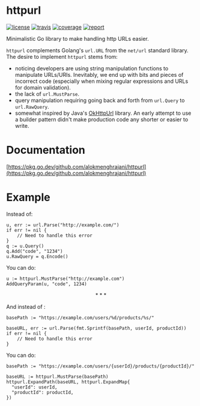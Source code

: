 # httpurl
[![license](http://img.shields.io/badge/license-apache_2.0-blue.svg?style=flat)](https://raw.githubusercontent.com/alokmenghrajani/httpurl/master/LICENSE)
[![travis](https://travis-ci.com/alokmenghrajani/httpurl.svg?branch=main)](https://travis-ci.com/github/alokmenghrajani/httpurl)
[![coverage](https://coveralls.io/repos/github/alokmenghrajani/httpurl/badge.svg?branch=main&service=github)](https://coveralls.io/github/alokmenghrajani/httpurl)
[![report](https://goreportcard.com/badge/github.com/alokmenghrajani/httpurl)](https://goreportcard.com/report/github.com/alokmenghrajani/httpurl)

Minimalistic Go library to make handling http URLs easier.

`httpurl` complements Golang's `url.URL` from the `net/url` standard library. The desire to implement `httpurl` stems
from:
- noticing developers are using string manipulation functions to manipulate URLs/URIs. Inevitably, we end up
  with bits and pieces of incorrect code (especially when mixing regular expressions and URLs for domain validation).
- the lack of `url.MustParse`.
- query manipulation requiring going back and forth from `url.Query` to `url.RawQuery`.
- somewhat inspired by Java's [OkHttpUrl](https://github.com/square/okhttp/blob/okhttp_4.9.x/okhttp/src/main/kotlin/okhttp3/HttpUrl.kt)
  library. An early attempt to use a builder pattern didn't make production code any shorter or easier to write.  

# Documentation

[https://pkg.go.dev/github.com/alokmenghrajani/httpurl](https://pkg.go.dev/github.com/alokmenghrajani/httpurl)

# Example

Instead of:

```
u, err := url.Parse("http://example.com/")
if err != nil {
    // Need to handle this error
}
q := u.Query()
q.Add("code", "1234")
u.RawQuery = q.Encode()
```

You can do:

```
u := httpurl.MustParse("http://example.com")
AddQueryParam(u, "code", 1234)
```

<p align="center">* * *</p>

And instead of :

```
basePath := "https://example.com/users/%d/products/%s/"

baseURL, err := url.Parse(fmt.Sprintf(basePath, userId, productId))
if err != nil {
    // Need to handle this error
}
```

You can do:

```
basePath := "https://example.com/users/{userId}/products/{productId}/"

baseURL := httpurl.MustParse(basePath)
httpurl.ExpandPath(baseURL, httpurl.ExpandMap{
  "userId": userId,
  "productId": productId,
})
```
